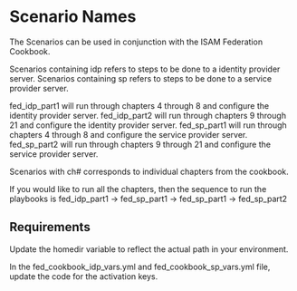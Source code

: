 Scenario Names
=========

The Scenarios can be used in conjunction with the ISAM Federation Cookbook. 

Scenarios containing idp refers to steps to be done to a identity provider server.  Scenarios 
containing sp refers to steps to be done to a service provider server.

fed_idp_part1 will run through chapters 4 through 8 and configure the identity provider server.
fed_idp_part2 will run through chapters 9 through 21 and configure the identity provider server.
fed_sp_part1 will run through chapters 4 through 8 and configure the service provider server.
fed_sp_part2 will run through chapters 9 through 21 and configure the service provider server.

Scenarios with ch# corresponds to individual chapters from the cookbook. 

If you would like to run all the chapters, then the sequence to run the playbooks is 
fed_idp_part1 -> fed_sp_part1 -> fed_sp_part1 -> fed_sp_part2

Requirements
------------

Update the homedir variable to reflect the actual path in your environment.

In the fed_cookbook_idp_vars.yml and fed_cookbook_sp_vars.yml file, update the code for the activation keys.
